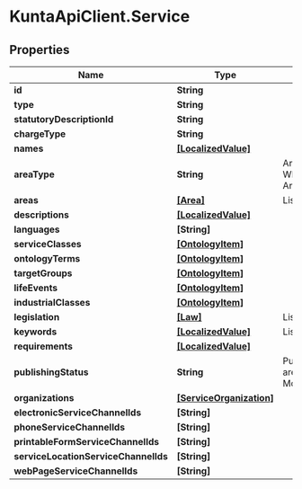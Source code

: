 # KuntaApiClient.Service

## Properties
Name | Type | Description | Notes
------------ | ------------- | ------------- | -------------
**id** | **String** |  | [optional] 
**type** | **String** |  | [optional] 
**statutoryDescriptionId** | **String** |  | [optional] 
**chargeType** | **String** |  | [optional] 
**names** | [**[LocalizedValue]**](LocalizedValue.md) |  | [optional] 
**areaType** | **String** | Area type (WholeCountry, WholeCountryExceptAlandIslands, AreaType). | [optional] 
**areas** | [**[Area]**](Area.md) | List of service areas. | [optional] 
**descriptions** | [**[LocalizedValue]**](LocalizedValue.md) |  | [optional] 
**languages** | **[String]** |  | [optional] 
**serviceClasses** | [**[OntologyItem]**](OntologyItem.md) |  | [optional] 
**ontologyTerms** | [**[OntologyItem]**](OntologyItem.md) |  | [optional] 
**targetGroups** | [**[OntologyItem]**](OntologyItem.md) |  | [optional] 
**lifeEvents** | [**[OntologyItem]**](OntologyItem.md) |  | [optional] 
**industrialClasses** | [**[OntologyItem]**](OntologyItem.md) |  | [optional] 
**legislation** | [**[Law]**](Law.md) | List of laws related to the service. | [optional] 
**keywords** | [**[LocalizedValue]**](LocalizedValue.md) | List of localized service keywords. | [optional] 
**requirements** | [**[LocalizedValue]**](LocalizedValue.md) |  | [optional] 
**publishingStatus** | **String** | Publishing status. Possible values are: Draft, Published, Deleted, Modified or OldPublished. | [optional] 
**organizations** | [**[ServiceOrganization]**](ServiceOrganization.md) |  | [optional] 
**electronicServiceChannelIds** | **[String]** |  | [optional] 
**phoneServiceChannelIds** | **[String]** |  | [optional] 
**printableFormServiceChannelIds** | **[String]** |  | [optional] 
**serviceLocationServiceChannelIds** | **[String]** |  | [optional] 
**webPageServiceChannelIds** | **[String]** |  | [optional] 


